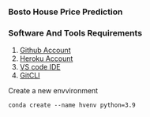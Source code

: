 ### Bosto House Price Prediction

### Software And Tools Requirements

1. [Github Account](https://github.com)
2. [Heroku Account](https://heroku.com)
3. [VS code IDE](https://visualstudio.com)
4. [GitCLI](https://git-scm.com/book/en/v2/Getting-Started-The-Command-Line)


Create a new envvironment 

```
conda create --name hvenv python=3.9
```


